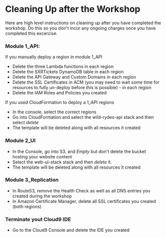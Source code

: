 # Cleaning Up after the Workshop

Here are high level instructions on cleaning up after you have completed the
workshop. Do this so you don't incur any ongoing charges once you have completed
this excercise.

### Module 1_API:

If you manually deploy a region in module 1_API

- Delete the three Lambda functions in each region
- Delete the SXRTickets DynamoDB table in each region
- Delete the API Gateway and Custom Domains in each region
- Delete the SSL Certificates in ACM (you may need to wait some time for resources
  to fully un-deploy before this is possible) - in each region
- Delete the IAM Roles and Policies you created

If you used CloudFormation to deploy a 1_API regions

- In the console, select the correct regions
- Go into CloudFormation and select the wild-rydes-api stack and then select *delete*
- The template will be deleted along with all resources it created

### Module 2_UI

- In the Console, go into S3, and *Empty* but don't delete the bucket hosting
  your website content
- Select the web-ui-stack stack and then *delete* it.
- The template will be deleted along with all resources it created

### Module 3_Replication

- In Route53, remove the Health Check as well as all DNS entries you created
  during the workshop
- In Amazon Certificate Manager, delete all SSL certificates you created (both regions)


### Terminate yout Cloud9 IDE

- Go to the Cloud9 Console and delete the IDE you created
